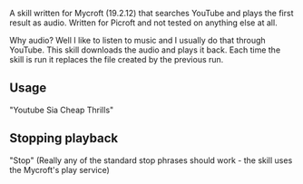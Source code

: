 A skill written for Mycroft (19.2.12) that searches YouTube and plays the first result as audio. Written for Picroft and not tested on anything else at all.

Why audio? Well I like to listen to music and I usually do that through YouTube. This skill downloads the audio and plays it back. Each time the skill is run it replaces the file created by the previous run.

## Usage
"Youtube Sia Cheap Thrills"

## Stopping playback
"Stop"
(Really any of the standard stop phrases should work - the skill uses the Mycroft's play service)
